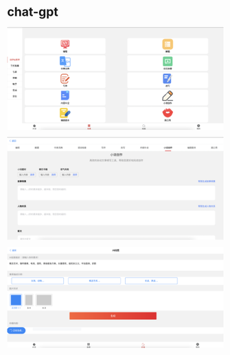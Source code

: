 # chat-gpt

![](2023-05-26-16-44-55.png)

![](2023-05-26-16-45-11.png)

![](2023-05-26-16-46-04.png)